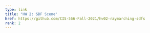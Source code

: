 ```yaml
---
type: link
title: "HW 2: SDF Scene"
href: https://github.com/CIS-566-Fall-2021/hw02-raymarching-sdfs
rank: 2
---
```

